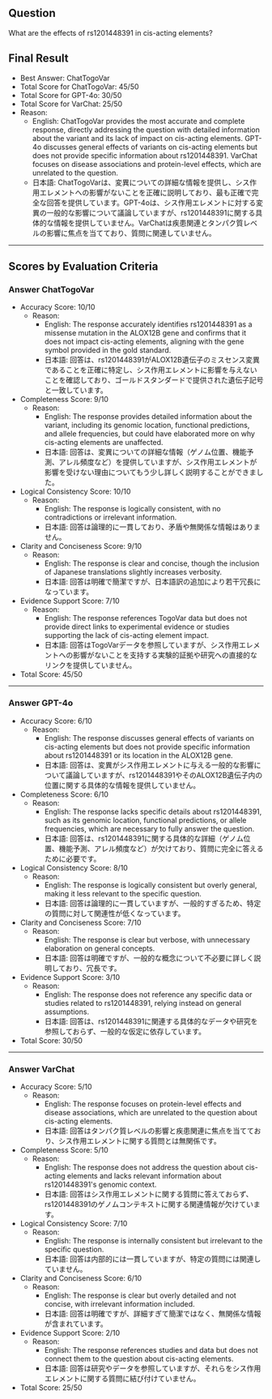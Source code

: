 ## Question

What are the effects of rs1201448391 in cis-acting elements?

## Final Result

- Best Answer: ChatTogoVar
- Total Score for ChatTogoVar: 45/50
- Total Score for GPT-4o: 30/50
- Total Score for VarChat: 25/50
- Reason:
  - English: ChatTogoVar provides the most accurate and complete response, directly addressing the question with detailed information about the variant and its lack of impact on cis-acting elements. GPT-4o discusses general effects of variants on cis-acting elements but does not provide specific information about rs1201448391. VarChat focuses on disease associations and protein-level effects, which are unrelated to the question.
  - 日本語: ChatTogoVarは、変異についての詳細な情報を提供し、シス作用エレメントへの影響がないことを正確に説明しており、最も正確で完全な回答を提供しています。GPT-4oは、シス作用エレメントに対する変異の一般的な影響について議論していますが、rs1201448391に関する具体的な情報を提供していません。VarChatは疾患関連とタンパク質レベルの影響に焦点を当てており、質問に関連していません。

---

## Scores by Evaluation Criteria

### Answer ChatTogoVar
- Accuracy Score: 10/10
  - Reason: 
    - English: The response accurately identifies rs1201448391 as a missense mutation in the ALOX12B gene and confirms that it does not impact cis-acting elements, aligning with the gene symbol provided in the gold standard.
    - 日本語: 回答は、rs1201448391がALOX12B遺伝子のミスセンス変異であることを正確に特定し、シス作用エレメントに影響を与えないことを確認しており、ゴールドスタンダードで提供された遺伝子記号と一致しています。
- Completeness Score: 9/10
  - Reason: 
    - English: The response provides detailed information about the variant, including its genomic location, functional predictions, and allele frequencies, but could have elaborated more on why cis-acting elements are unaffected.
    - 日本語: 回答は、変異についての詳細な情報（ゲノム位置、機能予測、アレル頻度など）を提供していますが、シス作用エレメントが影響を受けない理由についてもう少し詳しく説明することができました。
- Logical Consistency Score: 10/10
  - Reason: 
    - English: The response is logically consistent, with no contradictions or irrelevant information.
    - 日本語: 回答は論理的に一貫しており、矛盾や無関係な情報はありません。
- Clarity and Conciseness Score: 9/10
  - Reason: 
    - English: The response is clear and concise, though the inclusion of Japanese translations slightly increases verbosity.
    - 日本語: 回答は明確で簡潔ですが、日本語訳の追加により若干冗長になっています。
- Evidence Support Score: 7/10
  - Reason: 
    - English: The response references TogoVar data but does not provide direct links to experimental evidence or studies supporting the lack of cis-acting element impact.
    - 日本語: 回答はTogoVarデータを参照していますが、シス作用エレメントへの影響がないことを支持する実験的証拠や研究への直接的なリンクを提供していません。
- Total Score: 45/50

---

### Answer GPT-4o
- Accuracy Score: 6/10
  - Reason: 
    - English: The response discusses general effects of variants on cis-acting elements but does not provide specific information about rs1201448391 or its location in the ALOX12B gene.
    - 日本語: 回答は、変異がシス作用エレメントに与える一般的な影響について議論していますが、rs1201448391やそのALOX12B遺伝子内の位置に関する具体的な情報を提供していません。
- Completeness Score: 6/10
  - Reason: 
    - English: The response lacks specific details about rs1201448391, such as its genomic location, functional predictions, or allele frequencies, which are necessary to fully answer the question.
    - 日本語: 回答は、rs1201448391に関する具体的な詳細（ゲノム位置、機能予測、アレル頻度など）が欠けており、質問に完全に答えるために必要です。
- Logical Consistency Score: 8/10
  - Reason: 
    - English: The response is logically consistent but overly general, making it less relevant to the specific question.
    - 日本語: 回答は論理的に一貫していますが、一般的すぎるため、特定の質問に対して関連性が低くなっています。
- Clarity and Conciseness Score: 7/10
  - Reason: 
    - English: The response is clear but verbose, with unnecessary elaboration on general concepts.
    - 日本語: 回答は明確ですが、一般的な概念について不必要に詳しく説明しており、冗長です。
- Evidence Support Score: 3/10
  - Reason: 
    - English: The response does not reference any specific data or studies related to rs1201448391, relying instead on general assumptions.
    - 日本語: 回答は、rs1201448391に関連する具体的なデータや研究を参照しておらず、一般的な仮定に依存しています。
- Total Score: 30/50

---

### Answer VarChat
- Accuracy Score: 5/10
  - Reason: 
    - English: The response focuses on protein-level effects and disease associations, which are unrelated to the question about cis-acting elements.
    - 日本語: 回答はタンパク質レベルの影響と疾患関連に焦点を当てており、シス作用エレメントに関する質問とは無関係です。
- Completeness Score: 5/10
  - Reason: 
    - English: The response does not address the question about cis-acting elements and lacks relevant information about rs1201448391's genomic context.
    - 日本語: 回答はシス作用エレメントに関する質問に答えておらず、rs1201448391のゲノムコンテキストに関する関連情報が欠けています。
- Logical Consistency Score: 7/10
  - Reason: 
    - English: The response is internally consistent but irrelevant to the specific question.
    - 日本語: 回答は内部的には一貫していますが、特定の質問には関連していません。
- Clarity and Conciseness Score: 6/10
  - Reason: 
    - English: The response is clear but overly detailed and not concise, with irrelevant information included.
    - 日本語: 回答は明確ですが、詳細すぎて簡潔ではなく、無関係な情報が含まれています。
- Evidence Support Score: 2/10
  - Reason: 
    - English: The response references studies and data but does not connect them to the question about cis-acting elements.
    - 日本語: 回答は研究やデータを参照していますが、それらをシス作用エレメントに関する質問に結び付けていません。
- Total Score: 25/50